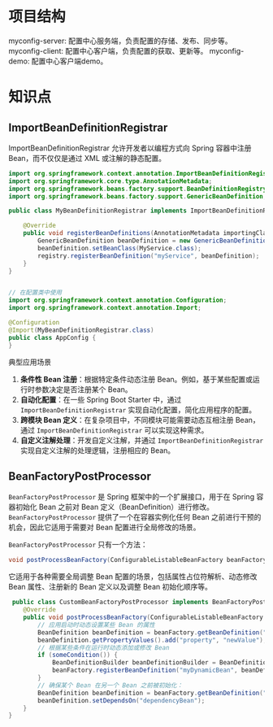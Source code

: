 # 项目结构

myconfig-server: 配置中心服务端，负责配置的存储、发布、同步等。
myconfig-client: 配置中心客户端，负责配置的获取、更新等。
myconfig-demo: 配置中心客户端demo。

# 知识点

## ImportBeanDefinitionRegistrar



ImportBeanDefinitionRegistrar 允许开发者以编程方式向 Spring 容器中注册 Bean，而不仅仅是通过 XML 或注解的静态配置。

```java
import org.springframework.context.annotation.ImportBeanDefinitionRegistrar;
import org.springframework.core.type.AnnotationMetadata;
import org.springframework.beans.factory.support.BeanDefinitionRegistry;
import org.springframework.beans.factory.support.GenericBeanDefinition;

public class MyBeanDefinitionRegistrar implements ImportBeanDefinitionRegistrar {

    @Override
    public void registerBeanDefinitions(AnnotationMetadata importingClassMetadata, BeanDefinitionRegistry registry) {
        GenericBeanDefinition beanDefinition = new GenericBeanDefinition();
        beanDefinition.setBeanClass(MyService.class);
        registry.registerBeanDefinition("myService", beanDefinition);
    }
}


// 在配置类中使用
import org.springframework.context.annotation.Configuration;
import org.springframework.context.annotation.Import;

@Configuration
@Import(MyBeanDefinitionRegistrar.class)
public class AppConfig {
}
```

典型应用场景

1. **条件性 Bean 注册**：根据特定条件动态注册 Bean。例如，基于某些配置或运行时参数决定是否注册某个 Bean。
2. **自动化配置**：在一些 Spring Boot Starter 中，通过 `ImportBeanDefinitionRegistrar` 实现自动化配置，简化应用程序的配置。
3. **跨模块 Bean 定义**：在复杂项目中，不同模块可能需要动态互相注册 Bean，通过 `ImportBeanDefinitionRegistrar` 可以实现这种需求。
4. **自定义注解处理**：开发自定义注解，并通过 `ImportBeanDefinitionRegistrar` 实现自定义注解的处理逻辑，注册相应的 Bean。



## BeanFactoryPostProcessor

`BeanFactoryPostProcessor` 是 Spring 框架中的一个扩展接口，用于在 Spring 容器初始化 Bean 之前对 Bean 定义（BeanDefinition）进行修改。`BeanFactoryPostProcessor` 提供了一个在容器实例化任何 Bean 之前进行干预的机会，因此它适用于需要对 Bean 配置进行全局修改的场景。

`BeanFactoryPostProcessor` 只有一个方法：

```java
void postProcessBeanFactory(ConfigurableListableBeanFactory beanFactory) throws BeansException;
```

它适用于各种需要全局调整 Bean 配置的场景，包括属性占位符解析、动态修改 Bean 属性、注册新的 Bean 定义以及调整 Bean 初始化顺序等。

```java
 public class CustomBeanFactoryPostProcessor implements BeanFactoryPostProcessor {
    @Override
    public void postProcessBeanFactory(ConfigurableListableBeanFactory beanFactory) throws BeansException {
        // 应用启动时动态设置某些 Bean 的属性
        BeanDefinition beanDefinition = beanFactory.getBeanDefinition("myBean");
        beanDefinition.getPropertyValues().add("property", "newValue");
        // 根据某些条件在运行时动态添加或修改 Bean
        if (someCondition()) {
            BeanDefinitionBuilder beanDefinitionBuilder = BeanDefinitionBuilder.genericBeanDefinition(MyBean.class);
            beanFactory.registerBeanDefinition("myDynamicBean", beanDefinitionBuilder.getBeanDefinition());
        }
        // 确保某个 Bean 在另一个 Bean 之前被初始化：
        BeanDefinition beanDefinition = beanFactory.getBeanDefinition("dependentBean");
        beanDefinition.setDependsOn("dependencyBean");
    }
}


```
